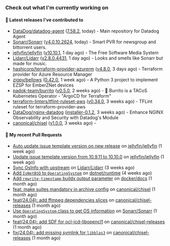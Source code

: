 ### Check out what I'm currently working on

#### 🔭 Latest releases I've contributed to

- [DataDog/datadog-agent](https://github.com/DataDog/datadog-agent) ([7.58.2](https://github.com/DataDog/datadog-agent/releases/tag/7.58.2), today) - Main repository for Datadog Agent
- [Sonarr/Sonarr](https://github.com/Sonarr/Sonarr) ([v4.0.10.2624](https://github.com/Sonarr/Sonarr/releases/tag/v4.0.10.2624), today) - Smart PVR for newsgroup and bittorrent users.
- [jellyfin/jellyfin](https://github.com/jellyfin/jellyfin) ([v10.10.1](https://github.com/jellyfin/jellyfin/releases/tag/v10.10.1), 1 day ago) - The Free Software Media System
- [Lidarr/Lidarr](https://github.com/Lidarr/Lidarr) ([v2.8.0.4431](https://github.com/Lidarr/Lidarr/releases/tag/v2.8.0.4431), 1 day ago) - Looks and smells like Sonarr but made for music.
- [hashicorp/terraform-provider-azurerm](https://github.com/hashicorp/terraform-provider-azurerm) ([v4.8.0](https://github.com/hashicorp/terraform-provider-azurerm/releases/tag/v4.8.0), 3 days ago) - Terraform provider for Azure Resource Manager
- [zigpy/bellows](https://github.com/zigpy/bellows) ([0.42.0](https://github.com/zigpy/bellows/releases/tag/0.42.0), 1 week ago) - A Python 3 project to implement EZSP for EmberZNet devices
- [padok-team/burrito](https://github.com/padok-team/burrito) ([v0.5.0](https://github.com/padok-team/burrito/releases/tag/v0.5.0), 2 weeks ago) - 🌯 Burrito is a TACoS Kubernetes Operator - &#34;ArgoCD for Terraform&#34;
- [terraform-linters/tflint-ruleset-aws](https://github.com/terraform-linters/tflint-ruleset-aws) ([v0.34.0](https://github.com/terraform-linters/tflint-ruleset-aws/releases/tag/v0.34.0), 3 weeks ago) - TFLint ruleset for terraform-provider-aws
- [DataDog/nginx-datadog](https://github.com/DataDog/nginx-datadog) ([installer-0.1.2](https://github.com/DataDog/nginx-datadog/releases/tag/installer-0.1.2), 3 weeks ago) - Enhance NGINX Observability and Security with Datadog&#39;s Module
- [canonical/chisel](https://github.com/canonical/chisel) ([v1.0.0](https://github.com/canonical/chisel/releases/tag/v1.0.0), 3 weeks ago) - 

#### 🔨 My recent Pull Requests

- [Auto update issue template version on new release](https://github.com/jellyfin/jellyfin/pull/12893) on [jellyfin/jellyfin](https://github.com/jellyfin/jellyfin) (1 week ago)
- [Update issue template version from 10.9.11 to 10.10.0](https://github.com/jellyfin/jellyfin/pull/12882) on [jellyfin/jellyfin](https://github.com/jellyfin/jellyfin) (1 week ago)
- [Sync OsInfo with upstream](https://github.com/Lidarr/Lidarr/pull/5163) on [Lidarr/Lidarr](https://github.com/Lidarr/Lidarr) (3 weeks ago)
- [Add `IsNetBSD` to `OperatingSystem`](https://github.com/dotnet/runtime/pull/108630) on [dotnet/runtime](https://github.com/dotnet/runtime) (4 weeks ago)
- [Add `rewrite-timestamp` buildx output parameter](https://github.com/docker/docs/pull/21055) on [docker/docs](https://github.com/docker/docs) (1 month ago)
- [feat: make suites mandatory in archive config](https://github.com/canonical/chisel/pull/161) on [canonical/chisel](https://github.com/canonical/chisel) (1 month ago)
- [feat(24.04): add ffmpeg dependencies slices](https://github.com/canonical/chisel-releases/pull/359) on [canonical/chisel-releases](https://github.com/canonical/chisel-releases) (1 month ago)
- [Use `OperatingSystem` class to get OS information](https://github.com/Sonarr/Sonarr/pull/7249) on [Sonarr/Sonarr](https://github.com/Sonarr/Sonarr) (1 month ago)
- [feat(24.04): add SDF for ocl-icd-libopencl1](https://github.com/canonical/chisel-releases/pull/353) on [canonical/chisel-releases](https://github.com/canonical/chisel-releases) (1 month ago)
- [fix(24.04): add missing symlink for `libblas3`](https://github.com/canonical/chisel-releases/pull/351) on [canonical/chisel-releases](https://github.com/canonical/chisel-releases) (1 month ago)
